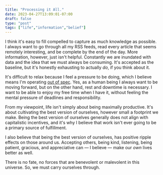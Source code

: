 ```yaml
---
title: "Processing it All."
date: 2023-04-27T13:09:01-07:00
draft: false
type: "post"
tags: ["life","information","belief"]
---
```


I think it's easy to fill compelled to capture as much knowledge as possible. I always want to go through all my RSS feeds, read every article that seems remotely interesting, and be complete by the end of the day. More information, however, just isn't helpful. Constantly we are inundated with data and the idea that we must always be consuming. It's accepted as the baseline, but it's honestly exhausting to actually *do*, if you think about it.

It's difficult to relax because I feel a pressure to be doing, which I believe means I'm operating [out of spec](/posts/changing-brain/ "New Beliefs. | mental excess."). Yes, as a human being I always want to be moving forward, but on the other hand, rest and downtime is necessary. I want to be able to enjoy my free time when I have it, without feeling the mental pressure of deadlines and responsibility.

From my viewpoint, life isn't simply about being maximally productive. It's about cultivating the best version of ourselves, however small a footprint we make. Being the best version of ourselves generally does not align with capitalistic incentives, and it's why I believe that work isn't ever going to be a primary source of fulfillment.

I also believe that being the best version of ourselves, has positive ripple effects on those around us. Accepting others, being kind, listening, being patient, gracious, and appreciative can — I believe — make our *own* lives better as well.

There is no fate, no forces that are benevolent or malevolent in this universe. So, we must carry ourselves through.
